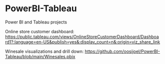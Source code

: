 # PowerBI-Tableau
Power BI and Tableau projects

Online store customer dashboard: https://public.tableau.com/views/OnlineStoreCustomerDashboard/Dashboard1?:language=en-US&publish=yes&:display_count=n&:origin=viz_share_link

Winesale visualizations and drill down: https://github.com/oosijoel/PowerBI-Tableau/blob/main/Winesales.pbix
